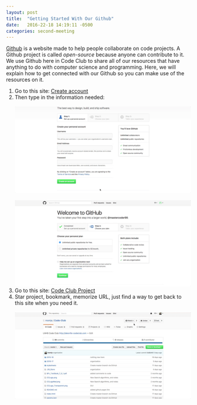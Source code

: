 ```yaml
---
layout: post
title:  "Getting Started With Our Github"
date:   2016-22-18 14:19:11 -0500
categories: second-meeting
---
```


[Github](www.github.com) is a website made to help people collaborate on code projects. A Github project is called *open-source* because anyone can contribute to it. We use Github here in Code Club to share all of our resources that have anything to do with computer science and programming. Here, we will explain how to get connected with our Github so you can make use of the resources on it.

1. Go to this site: [Create account](https://github.com/join/customize)
2. Then type in the information needed:
<br></br>
![gh 1](/gh_tutorial_01.gif)
<br></br>
![gh 2](/gh_tutorial_02.gif)
3. Go to this site: [Code Club Project](https://github.com/momja/Code-Club)
4. Star project, bookmark, memorize URL, just find a way to get back to this site when you need it.
<br></br>
![gh 3](/gh_tutorial_03.gif)
